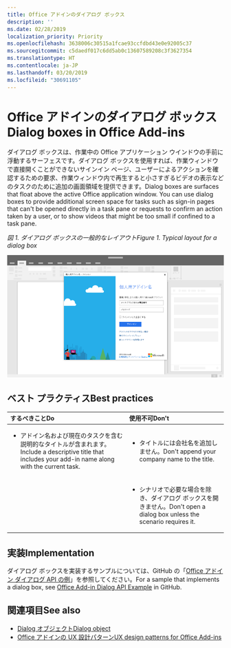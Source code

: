 ```yaml
---
title: Office アドインのダイアログ ボックス
description: ''
ms.date: 02/28/2019
localization_priority: Priority
ms.openlocfilehash: 3638006c30515a1fcae93ccfdbd43e0e92005c37
ms.sourcegitcommit: c5daedf017c6dd5ab0c13607589208c3f3627354
ms.translationtype: HT
ms.contentlocale: ja-JP
ms.lasthandoff: 03/20/2019
ms.locfileid: "30691105"
---
```

# <a name="dialog-boxes-in-office-add-ins"></a><span data-ttu-id="fef87-102">Office アドインのダイアログ ボックス</span><span class="sxs-lookup"><span data-stu-id="fef87-102">Dialog boxes in Office Add-ins</span></span>
 
<span data-ttu-id="fef87-p101">ダイアログ ボックスは、作業中の Office アプリケーション ウインドウの手前に浮動するサーフェスです。ダイアログ ボックスを使用すれば、作業ウィンドウで直接開くことができないサインイン ページ、ユーザーによるアクションを確認するための要求、作業ウィンドウ内で再生すると小さすぎるビデオの表示などのタスクのために追加の画面領域を提供できます。</span><span class="sxs-lookup"><span data-stu-id="fef87-p101">Dialog boxes are surfaces that float above the active Office application window. You can use dialog boxes to provide additional screen space for tasks such as sign-in pages that can't be opened directly in a task pane or requests to confirm an action taken by a user, or to show videos that might be too small if confined to a task pane.</span></span>

<span data-ttu-id="fef87-105">*図 1. ダイアログ ボックスの一般的なレイアウト*</span><span class="sxs-lookup"><span data-stu-id="fef87-105">*Figure 1. Typical layout for a dialog box*</span></span>

![ダイアログ ボックスの一般的なレイアウトを表示する画像の例](../images/overview-with-app-dialog.png)

## <a name="best-practices"></a><span data-ttu-id="fef87-107">ベスト プラクティス</span><span class="sxs-lookup"><span data-stu-id="fef87-107">Best practices</span></span>

|<span data-ttu-id="fef87-108">**するべきこと**</span><span class="sxs-lookup"><span data-stu-id="fef87-108">**Do**</span></span>|<span data-ttu-id="fef87-109">**使用不可**</span><span class="sxs-lookup"><span data-stu-id="fef87-109">**Don't**</span></span>|
|:-----|:--------|
|<ul><li><span data-ttu-id="fef87-110">アドイン名および現在のタスクを含む説明的なタイトルが含まれます。</span><span class="sxs-lookup"><span data-stu-id="fef87-110">Include a descriptive title that includes your add-in name along with the current task.</span></span></li></ul>|<ul><li><span data-ttu-id="fef87-111">タイトルには会社名を追加しません。</span><span class="sxs-lookup"><span data-stu-id="fef87-111">Don't append your company name to the title.</span></span></li></ul>|
||<ul><li><span data-ttu-id="fef87-112">シナリオで必要な場合を除き、ダイアログ ボックスを開きません。</span><span class="sxs-lookup"><span data-stu-id="fef87-112">Don't open a dialog box unless the scenario requires it.</span></span></li></ul>|

## <a name="implementation"></a><span data-ttu-id="fef87-113">実装</span><span class="sxs-lookup"><span data-stu-id="fef87-113">Implementation</span></span>

<span data-ttu-id="fef87-114">ダイアログ ボックスを実装するサンプルについては、GitHub の「[Office アドイン ダイアログ API の例](https://github.com/OfficeDev/Office-Add-in-Dialog-API-Simple-Example)」を参照してください。</span><span class="sxs-lookup"><span data-stu-id="fef87-114">For a sample that implements a dialog box, see [Office Add-in Dialog API Example](https://github.com/OfficeDev/Office-Add-in-Dialog-API-Simple-Example) in GitHub.</span></span>

## <a name="see-also"></a><span data-ttu-id="fef87-115">関連項目</span><span class="sxs-lookup"><span data-stu-id="fef87-115">See also</span></span>

- [<span data-ttu-id="fef87-116">Dialog オブジェクト</span><span class="sxs-lookup"><span data-stu-id="fef87-116">Dialog object</span></span>](https://docs.microsoft.com/javascript/api/office/office.dialog)
- [<span data-ttu-id="fef87-117">Office アドインの UX 設計パターン</span><span class="sxs-lookup"><span data-stu-id="fef87-117">UX design patterns for Office Add-ins</span></span>](../design/ux-design-pattern-templates.md)


